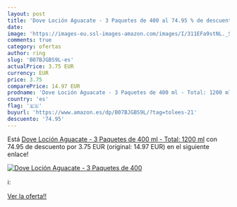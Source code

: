 ```yaml
---
layout: post
title: 'Dove Loción Aguacate - 3 Paquetes de 400 al 74.95 % de descuento'
date: 
image: 'https://images-eu.ssl-images-amazon.com/images/I/311EFa9stNL._SL200_.jpg'
comments: true
category: ofertas
author: ring
slug: 'B07BJGBS9L-es'
actualPrice: 3.75 EUR
currency: EUR
price: 3.75
comparePrice: 14.97 EUR
prodname: 'Dove Loción Aguacate - 3 Paquetes de 400 ml - Total: 1200 ml'
country: 'es'
flag: '🇪🇸'
buyurl: 'https://www.amazon.es/dp/B07BJGBS9L/?tag=tolees-21'
descuento: '74.95'
---
```


Está [Dove Loción Aguacate - 3 Paquetes de 400 ml - Total: 1200 ml](https://www.amazon.es/dp/B07BJGBS9L/?tag=tolees-21) con 74.95 de descuento por 3.75 EUR (original: 14.97 EUR) en el siguiente enlace!

[![Dove Loción Aguacate - 3 Paquetes de 400](https://images-eu.ssl-images-amazon.com/images/I/311EFa9stNL._SL200_.jpg)](https://www.amazon.es/dp/B07BJGBS9L/?tag=tolees-21)

ℹ️:


[Ver la oferta!!](https://www.amazon.es/dp/B07BJGBS9L/?tag=tolees-21)
